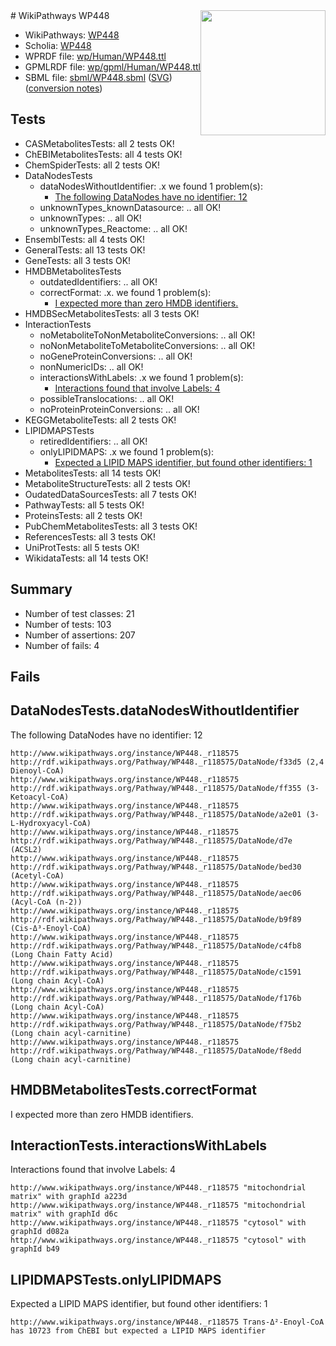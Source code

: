 <img style="float: right; width: 200px" src="../logo.png" />
# WikiPathways WP448

* WikiPathways: [WP448](https://identifiers.org/wikipathways:WP448)
* Scholia: [WP448](https://scholia.toolforge.org/wikipathways/WP448)
* WPRDF file: [wp/Human/WP448.ttl](../wp/Human/WP448.ttl)
* GPMLRDF file: [wp/gpml/Human/WP448.ttl](../wp/gpml/Human/WP448.ttl)
* SBML file: [sbml/WP448.sbml](../sbml/WP448.sbml) ([SVG](../sbml/WP448.svg)) ([conversion notes](../sbml/WP448.txt))

## Tests
* CASMetabolitesTests: all 2 tests OK!
* ChEBIMetabolitesTests: all 4 tests OK!
* ChemSpiderTests: all 2 tests OK!
* DataNodesTests
    * dataNodesWithoutIdentifier: .x we found 1 problem(s):
        * [The following DataNodes have no identifier: 12](#8792c492)
    * unknownTypes_knownDatasource: .. all OK!
    * unknownTypes: .. all OK!
    * unknownTypes_Reactome: .. all OK!
* EnsemblTests: all 4 tests OK!
* GeneralTests: all 13 tests OK!
* GeneTests: all 3 tests OK!
* HMDBMetabolitesTests
    * outdatedIdentifiers: .. all OK!
    * correctFormat: .x. we found 1 problem(s):
        * [I expected more than zero HMDB identifiers.](#ad154c1e)
* HMDBSecMetabolitesTests: all 3 tests OK!
* InteractionTests
    * noMetaboliteToNonMetaboliteConversions: .. all OK!
    * noNonMetaboliteToMetaboliteConversions: .. all OK!
    * noGeneProteinConversions: .. all OK!
    * nonNumericIDs: .. all OK!
    * interactionsWithLabels: .x we found 1 problem(s):
        * [Interactions found that involve Labels: 4](#630d267b)
    * possibleTranslocations: .. all OK!
    * noProteinProteinConversions: .. all OK!
* KEGGMetaboliteTests: all 2 tests OK!
* LIPIDMAPSTests
    * retiredIdentifiers: .. all OK!
    * onlyLIPIDMAPS: .x we found 1 problem(s):
        * [Expected a LIPID MAPS identifier, but found other identifiers: 1](#48cc60b8)
* MetabolitesTests: all 14 tests OK!
* MetaboliteStructureTests: all 2 tests OK!
* OudatedDataSourcesTests: all 7 tests OK!
* PathwayTests: all 5 tests OK!
* ProteinsTests: all 2 tests OK!
* PubChemMetabolitesTests: all 3 tests OK!
* ReferencesTests: all 3 tests OK!
* UniProtTests: all 5 tests OK!
* WikidataTests: all 14 tests OK!


## Summary

* Number of test classes: 21
* Number of tests: 103
* Number of assertions: 207
* Number of fails: 4

## Fails

<a name="8792c492" />

## DataNodesTests.dataNodesWithoutIdentifier

The following DataNodes have no identifier: 12
```
http://www.wikipathways.org/instance/WP448._r118575 http://rdf.wikipathways.org/Pathway/WP448._r118575/DataNode/f33d5 (2,4 Dienoyl-CoA)
http://www.wikipathways.org/instance/WP448._r118575 http://rdf.wikipathways.org/Pathway/WP448._r118575/DataNode/ff355 (3-Ketoacyl-CoA)
http://www.wikipathways.org/instance/WP448._r118575 http://rdf.wikipathways.org/Pathway/WP448._r118575/DataNode/a2e01 (3-L-Hydroxyacyl-CoA)
http://www.wikipathways.org/instance/WP448._r118575 http://rdf.wikipathways.org/Pathway/WP448._r118575/DataNode/d7e (ACSL2)
http://www.wikipathways.org/instance/WP448._r118575 http://rdf.wikipathways.org/Pathway/WP448._r118575/DataNode/bed30 (Acetyl-CoA)
http://www.wikipathways.org/instance/WP448._r118575 http://rdf.wikipathways.org/Pathway/WP448._r118575/DataNode/aec06 (Acyl-CoA (n-2))
http://www.wikipathways.org/instance/WP448._r118575 http://rdf.wikipathways.org/Pathway/WP448._r118575/DataNode/b9f89 (Cis-Δ³-Enoyl-CoA)
http://www.wikipathways.org/instance/WP448._r118575 http://rdf.wikipathways.org/Pathway/WP448._r118575/DataNode/c4fb8 (Long Chain Fatty Acid)
http://www.wikipathways.org/instance/WP448._r118575 http://rdf.wikipathways.org/Pathway/WP448._r118575/DataNode/c1591 (Long chain Acyl-CoA)
http://www.wikipathways.org/instance/WP448._r118575 http://rdf.wikipathways.org/Pathway/WP448._r118575/DataNode/f176b (Long chain Acyl-CoA)
http://www.wikipathways.org/instance/WP448._r118575 http://rdf.wikipathways.org/Pathway/WP448._r118575/DataNode/f75b2 (Long chain acyl-carnitine)
http://www.wikipathways.org/instance/WP448._r118575 http://rdf.wikipathways.org/Pathway/WP448._r118575/DataNode/f8edd (Long chain acyl-carnitine)
```

<a name="ad154c1e" />

## HMDBMetabolitesTests.correctFormat

I expected more than zero HMDB identifiers.
<a name="630d267b" />

## InteractionTests.interactionsWithLabels

Interactions found that involve Labels: 4
```
http://www.wikipathways.org/instance/WP448._r118575 "mitochondrial matrix" with graphId a223d
http://www.wikipathways.org/instance/WP448._r118575 "mitochondrial matrix" with graphId d6c
http://www.wikipathways.org/instance/WP448._r118575 "cytosol" with graphId d082a
http://www.wikipathways.org/instance/WP448._r118575 "cytosol" with graphId b49
```

<a name="48cc60b8" />

## LIPIDMAPSTests.onlyLIPIDMAPS

Expected a LIPID MAPS identifier, but found other identifiers: 1
```
http://www.wikipathways.org/instance/WP448._r118575 Trans-Δ²-Enoyl-CoA has 10723 from ChEBI but expected a LIPID MAPS identifier
```

